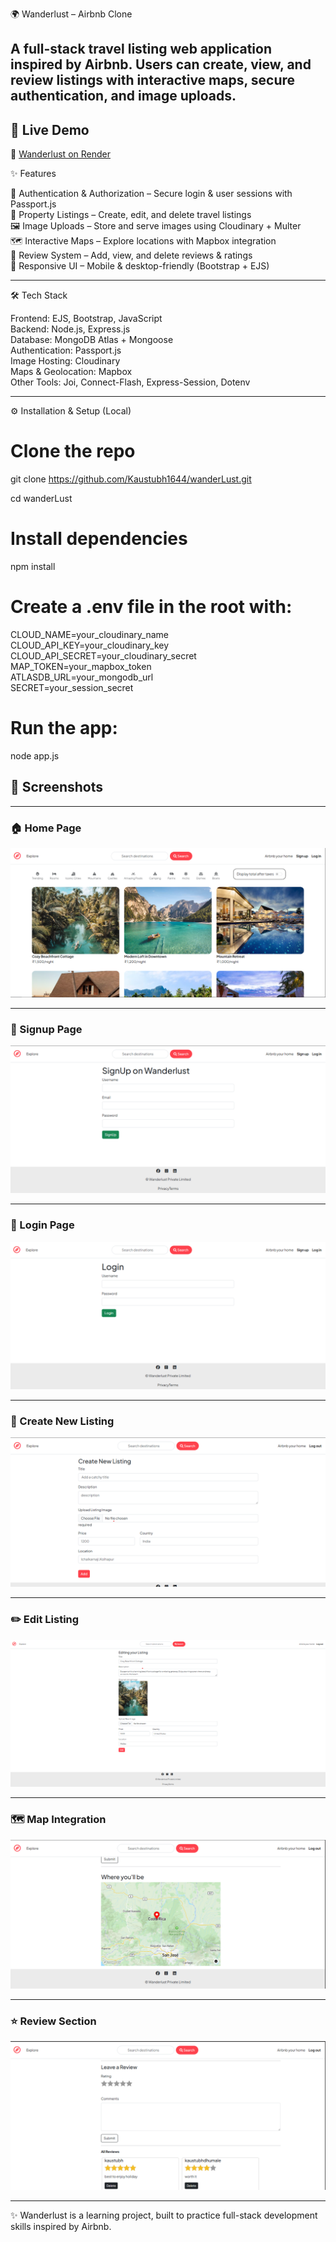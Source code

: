 🌍 Wanderlust – Airbnb Clone

A full-stack travel listing web application inspired by Airbnb.
Users can create, view, and review listings with interactive maps, secure authentication, and image uploads.
---
## 🚀 Live Demo  

🔗 [Wanderlust on Render](https://wanderlust-fawl.onrender.com/listings)


✨ Features

🔑 Authentication & Authorization – Secure login & user sessions with Passport.js  
🏡 Property Listings – Create, edit, and delete travel listings  
🖼️ Image Uploads – Store and serve images using Cloudinary + Multer  
🗺️ Interactive Maps – Explore locations with Mapbox integration  
💬 Review System – Add, view, and delete reviews & ratings  
📱 Responsive UI – Mobile & desktop-friendly (Bootstrap + EJS)  

---

🛠 Tech Stack

Frontend: EJS, Bootstrap, JavaScript  
Backend: Node.js, Express.js  
Database: MongoDB Atlas + Mongoose  
Authentication: Passport.js  
Image Hosting: Cloudinary  
Maps & Geolocation: Mapbox  
Other Tools: Joi, Connect-Flash, Express-Session, Dotenv  

---


⚙️ Installation & Setup (Local)


# Clone the repo
git clone https://github.com/Kaustubh1644/wanderLust.git

cd wanderLust

# Install dependencies
npm install



# Create a .env file in the root with:

CLOUD_NAME=your_cloudinary_name  
CLOUD_API_KEY=your_cloudinary_key  
CLOUD_API_SECRET=your_cloudinary_secret  
MAP_TOKEN=your_mapbox_token  
ATLASDB_URL=your_mongodb_url  
SECRET=your_session_secret  
 


# Run the app:

node app.js


## 📸 Screenshots

---

### 🏠 Home Page
![Home Page](screenshots/home.png)

---

### 🔐 Signup Page
![Signup Page](screenshots/signup.png)

---

### 🔑 Login Page
![Login Page](screenshots/login.png)

---

### 🏡 Create New Listing
![Create New Listing](screenshots/CreateNewList.png)

---

### ✏️ Edit Listing
![Editing List](screenshots/EditingList.png)

---

### 🗺 Map Integration
![Map Integration](screenshots/MapIntegration.png)

---

### ⭐ Review Section
![Review Section](screenshots/ReviewSection.png)

---



✨ Wanderlust is a learning project, built to practice full-stack development skills inspired by Airbnb.
